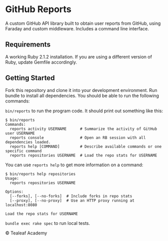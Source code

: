 # GitHub Reports

A custom GitHub API library built to obtain user reports from GitHub, using Faraday and custom middleware. Includes a command line interface.

## Requirements

A working Ruby 2.1.2 installation. If you are using a different version of Ruby, update Gemfile accordingly.

## Getting Started

Fork this repository and clone it into your development environment.
Run bundle to install all dependencies.
You should be able to run the following commands:

`bin/reports` to run the program code. It should print out something like this:

```
$ bin/reports
Commands:
  reports activity USERNAME      # Summarize the activity of GitHub user USERNAME
  reports console                # Open an RB session with all dependencies loaded.
  reports help [COMMAND]         # Describe available commands or one specific command
  reports repositories USERNAME  # Load the repo stats for USERNAME
```

You can use `reports help` to get more information on a command:

```
$ bin/reports help repositories
Usage:
  reports repositories USERNAME

Options:
  [--forks], [--no-forks]  # Include forks in repo stats
  [--proxy], [--no-proxy]  # Use an HTTP proxy running at localhost:8080

Load the repo stats for USERNAME
```

`bundle exec rake spec` to run local tests.


&copy; Tealeaf Academy
